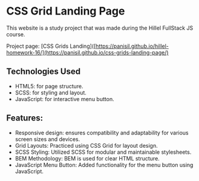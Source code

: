 # CSS Grid Landing Page
This website is a study project that was made during the Hillel FullStack JS course.

Project page: [CSS Grids Landing]([https://panisil.github.io/hillel-homework-16/](https://panisil.github.io/css-grids-landing-page/)

## Technologies Used
- HTML5: for page structure.
- SCSS: for styling and layout.
- JavaScript: for interactive menu button.

## Features:
- Responsive design: ensures compatibility and adaptability for various screen sizes and devices.
- Grid Layouts: Practiced using CSS Grid for layout design.
- SCSS Styling: Utilized SCSS for modular and maintainable stylesheets.
- BEM Methodology: BEM is used for clear HTML structure.
- JavaScript Menu Button: Added functionality for the menu button using JavaScript.




